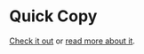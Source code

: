 # Quick Copy
[Check it out](https://jaketripp.github.io/quick-copy/) or [read more about it](https://jaketripp.com/about/quickcopy).
